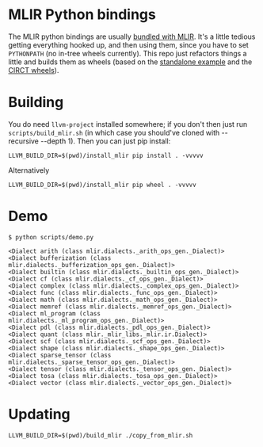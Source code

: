 # MLIR Python bindings

The MLIR python bindings are usually [bundled with MLIR](https://github.com/llvm/llvm-project/blob/main/mlir/docs/Bindings/Python.md).
It's a little tedious getting everything hooked up, and then using them, since you have to set `PYTHONPATH` (no in-tree wheels currently).
This repo just refactors things a little and builds them as wheels (based on the [standalone example](https://github.com/llvm/llvm-project/blob/main/mlir/examples/standalone/README.md) and the [CIRCT wheels](https://github.com/llvm/circt/blob/main/lib/Bindings/Python/setup.py)).

# Building

You do need `llvm-project` installed somewhere; if you don't then just run `scripts/build_mlir.sh` (in which case you should've cloned with --recursive --depth 1).
Then you can just pip install:

```shell
LLVM_BUILD_DIR=$(pwd)/install_mlir pip install . -vvvvv
```

Alternatively

```shell
LLVM_BUILD_DIR=$(pwd)/install_mlir pip wheel . -vvvvv
```

# Demo

```shell
$ python scripts/demo.py

<Dialect arith (class mlir.dialects._arith_ops_gen._Dialect)>
<Dialect bufferization (class mlir.dialects._bufferization_ops_gen._Dialect)>
<Dialect builtin (class mlir.dialects._builtin_ops_gen._Dialect)>
<Dialect cf (class mlir.dialects._cf_ops_gen._Dialect)>
<Dialect complex (class mlir.dialects._complex_ops_gen._Dialect)>
<Dialect func (class mlir.dialects._func_ops_gen._Dialect)>
<Dialect math (class mlir.dialects._math_ops_gen._Dialect)>
<Dialect memref (class mlir.dialects._memref_ops_gen._Dialect)>
<Dialect ml_program (class mlir.dialects._ml_program_ops_gen._Dialect)>
<Dialect pdl (class mlir.dialects._pdl_ops_gen._Dialect)>
<Dialect quant (class mlir._mlir_libs._mlir.ir.Dialect)>
<Dialect scf (class mlir.dialects._scf_ops_gen._Dialect)>
<Dialect shape (class mlir.dialects._shape_ops_gen._Dialect)>
<Dialect sparse_tensor (class mlir.dialects._sparse_tensor_ops_gen._Dialect)>
<Dialect tensor (class mlir.dialects._tensor_ops_gen._Dialect)>
<Dialect tosa (class mlir.dialects._tosa_ops_gen._Dialect)>
<Dialect vector (class mlir.dialects._vector_ops_gen._Dialect)>
```

# Updating

```shell
LLVM_BUILD_DIR=$(pwd)/build_mlir ./copy_from_mlir.sh
```
